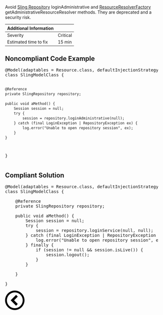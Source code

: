 <p>Avoid <a href="https://sling.apache.org/apidocs/sling10/org/apache/sling/jcr/api/SlingRepository.html#loginAdministrative-java.lang.String-">Sling
    Repository</a> loginAdministrative and
    <a href="https://sling.apache.org/apidocs/sling11/org/apache/sling/api/resource/ResourceResolverFactory.html#getAdministrativeResourceResolver-java.util.Map-">ResourceResolverFactory</a>
    getAdministrativeResourceResolver methods. They are deprecated and a security risk.
</p>

| Additional Information |          |
|------------------------|----------|
| Severity               | Critical | 
| Estimated time to fix  | 15 min   |


<h2>Noncompliant Code Example</h2>
<pre>
@Model(adaptables = Resource.class, defaultInjectionStrategy = DefaultInjectionStrategy.OPTIONAL)
class SlingModelClass {

    @Reference
    private SlingRepository repository;

    public void aMethod() {
        Session session = null;
        try {
            session = repository.loginAdministrative(null);
        } catch (final LoginException | RepositoryException ex) {
            log.error("Unable to open repository session", ex);
        }
    }

}
</pre><h2>Compliant Solution</h2>
<pre>
@Model(adaptables = Resource.class, defaultInjectionStrategy = DefaultInjectionStrategy.OPTIONAL)
class SlingModelClass {

    @Reference
    private SlingRepository repository;

    public void aMethod() {
        Session session = null;
        try {
            session = repository.loginService(null, null);
        } catch (final LoginException | RepositoryException ex) {
            log.error("Unable to open repository session", ex);
        } finally {
            if (session != null && session.isLive()) {
                session.logout();
            }
        }

    }

}
</pre>

[![Back to overview](back.svg)](../../README.md)
